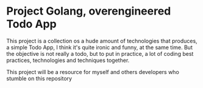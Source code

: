 # Project Golang, overengineered Todo App

This project is a collection os a hude amount of technologies that produces, a simple Todo App, I think it's quite ironic and funny, at the same time. But the objective is not really a todo, but to put in practice, a lot of coding best practices, technologies and techniques together.

This project will be a resource for myself and others developers who stumble on this repository

